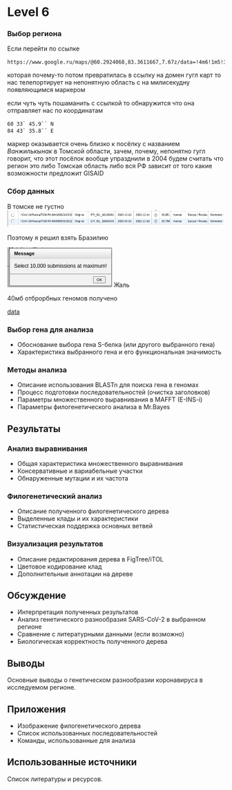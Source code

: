 # Level 6

### Выбор региона
Если перейти по ссылке
```
https://www.google.ru/maps/@60.2924068,83.3611667,7.67z/data=!4m6!1m5!3m4!2zNjDCsDMzJzQ1LjkiTiA4NMKwNDMnMzUuOCJF!8m2!3d60.5627359!4d84.7265997
```
которая почему-то потом превратилась в ссылку на домен гугл карт
то нас телепортирует на непонятную область с на милисекудну появляющимся маркером

если чуть чуть пошаманить с ссылкой то обнаружится что она отправляет нас по координатам 
```
60 33` 45.9`` N
84 43` 35.8`` E
```

маркер оказывается очень близко к посёлку с названием *Ванжилькынак* в Томской области, зачем, почему, непонятно
гугл говорит, что этот посёлок вообще упразднили в 2004
будем считать что регион это либо Томская область
либо вся РФ
зависит от того какие возможности предложит GISAID

### Сбор данных

В томске не густно
![томск](./resourses/Tomsk.png)

Поэтому я решил взять Бразилию

![максимум](./resourses/maximum.png)
Жаль

40мб отброрбных геномов получено

[data](./data.fasta)



### Выбор гена для анализа
- Обоснование выбора гена S-белка (или другого выбранного гена)
- Характеристика выбранного гена и его функциональная значимость

### Методы анализа
- Описание использования BLASTn для поиска гена в геномах
- Процесс подготовки последовательностей (очистка заголовков)
- Параметры множественного выравнивания в MAFFT (E-INS-i)
- Параметры филогенетического анализа в Mr.Bayes

## Результаты

### Анализ выравнивания
- Общая характеристика множественного выравнивания
- Консервативные и вариабельные участки
- Обнаруженные мутации и их частота

### Филогенетический анализ
- Описание полученного филогенетического дерева
- Выделенные клады и их характеристики
- Статистическая поддержка основных ветвей

### Визуализация результатов
- Описание редактирования дерева в FigTree/iTOL
- Цветовое кодирование клад
- Дополнительные аннотации на дереве

## Обсуждение
- Интерпретация полученных результатов
- Анализ генетического разнообразия SARS-CoV-2 в выбранном регионе
- Сравнение с литературными данными (если возможно)
- Биологическая корректность полученного дерева

## Выводы
Основные выводы о генетическом разнообразии коронавируса в исследуемом регионе.

## Приложения
- Изображение филогенетического дерева
- Список использованных последовательностей
- Команды, использованные для анализа

## Использованные источники
Список литературы и ресурсов.